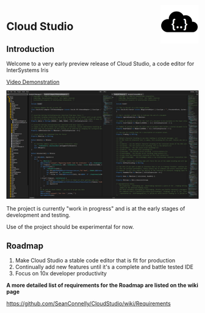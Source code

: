 <img src="Logo.png" alt="CloudStudio" style="width:100px;" align="right" />

# Cloud Studio

## Introduction

Welcome to a very early preview release of Cloud Studio, a code editor for InterSystems Iris

[Video Demonstration](https://www.youtube.com/watch?v=Am6QAvrPPPg)

[![Cloud Studio Demonstration](Screeshot.jpg)]([https://www.youtube.com/watch?v=FIJIZh70jAY](https://www.youtube.com/watch?v=Am6QAvrPPPg))

The project is currently "work in progress" and is at the early stages of development and testing.

Use of the project should be experimental for now.

## Roadmap

1. Make Cloud Studio a stable code editor that is fit for production
2. Continually add new features until it's a complete and battle tested IDE
3. Focus on 10x developer productivity

**A more detailed list of requirements for the Roadmap are listed on the wiki page**

https://github.com/SeanConnelly/CloudStudio/wiki/Requirements
